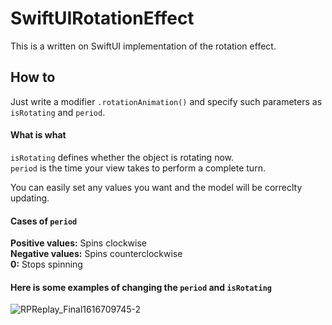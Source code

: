 # SwiftUIRotationEffect
This is a written on SwiftUI implementation of the rotation effect.

## How to
Just write a modifier <code>.rotationAnimation()</code> and specify such parameters as <code>isRotating</code> and <code>period</code>.  
  
#### What is what
<code>isRotating</code> defines whether the object is rotating now.  
<code>period</code> is the time your view takes to perform a complete turn.  
  
You can easily set any values you want and the model will be correclty updating.

#### Cases of <code>period</code>
<b>Positive values:</b> Spins clockwise  
<b>Negative values:</b> Spins counterclockwise  
<b>0:</b> Stops spinning  

#### Here is some examples of changing the <code>period</code> and <code>isRotating</code>
![RPReplay_Final1616709745-2](https://user-images.githubusercontent.com/35888414/112550521-8e986c80-8dd0-11eb-81c5-80803f4f7f59.gif)
